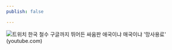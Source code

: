 ```yaml
---
publish: false

---
```

![트위치 한국 철수 구글까지 뛰어든 싸움판 애국이냐 매국이냐 '망사용료' (youtube.com)](https://www.youtube.com/watch?v=ONZqN2OhBIk)